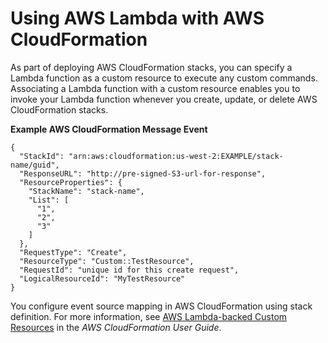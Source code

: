 # Using AWS Lambda with AWS CloudFormation<a name="services-cloudformation"></a>

As part of deploying AWS CloudFormation stacks, you can specify a Lambda function as a custom resource to execute any custom commands\. Associating a Lambda function with a custom resource enables you to invoke your Lambda function whenever you create, update, or delete AWS CloudFormation stacks\.

**Example AWS CloudFormation Message Event**  

```
{
  "StackId": "arn:aws:cloudformation:us-west-2:EXAMPLE/stack-name/guid",
  "ResponseURL": "http://pre-signed-S3-url-for-response",
  "ResourceProperties": {
    "StackName": "stack-name",
    "List": [
      "1",
      "2",
      "3"
    ]
  },
  "RequestType": "Create",
  "ResourceType": "Custom::TestResource",
  "RequestId": "unique id for this create request",
  "LogicalResourceId": "MyTestResource"
}
```

You configure event source mapping in AWS CloudFormation using stack definition\. For more information, see [AWS Lambda\-backed Custom Resources](https://docs.aws.amazon.com/AWSCloudFormation/latest/UserGuide/template-custom-resources-lambda.html) in the *AWS CloudFormation User Guide*\.